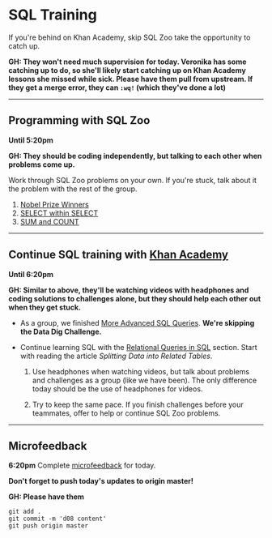 # SQL Training

If you're behind on Khan Academy, skip SQL Zoo take the opportunity to catch up.



**GH: They won't need much supervision for today. Veronika has some catching up to do, so she'll likely start catching up on Khan Academy lessons she missed while sick. Please have them pull from upstream. If they get a merge error, they can `:wq!` (which they've done a lot)**

 




<hr>




## Programming with SQL Zoo

**Until 5:20pm**





**GH: They should be coding independently, but talking to each other when problems come up.**





Work through SQL Zoo problems on your own. If you're stuck, talk about it the problem with the rest of the group.

  1. [Nobel Prize Winners](https://sqlzoo.net/wiki/SELECT_from_Nobel_Tutorial)
  3. [SELECT within SELECT](https://sqlzoo.net/wiki/SELECT_within_SELECT_Tutorial)
  4. [SUM and COUNT](https://sqlzoo.net/wiki/SUM_and_COUNT)






<hr>




## Continue SQL training with [Khan Academy](https://www.khanacademy.org/computing/computer-programming/sql/)

**Until 6:20pm**





**GH: Similar to above, they'll be watching videos with headphones and coding solutions to challenges alone, but they should help each other out when they get stuck.**




 - As a group, we finished [More Advanced SQL Queries](https://www.khanacademy.org/computing/computer-programming/sql#more-advanced-sql-queries). **We're skipping the Data Dig Challenge.**

 - Continue learning SQL with the [Relational Queries in SQL](https://www.khanacademy.org/computing/computer-programming/sql/relational-queries-in-sql/a/splitting-data-into-related-tables) section. Start with reading the article _Splitting Data into Related Tables_.





    1. Use headphones when watching videos, but talk about problems and challenges as a group (like we have been). The only difference today should be the use of headphones for videos.

    2. Try to keep the same pace. If you finish challenges before your teammates, offer to help or continue SQL Zoo problems.






<hr>




## Microfeedback
**6:20pm**
Complete [microfeedback](https://goo.gl/forms/H7dnmdGBe7Bsm8Cy2) for today.



**Don't forget to push today's updates to origin master!**






**GH: Please have them**
```
git add .
git commit -m 'd08 content'
git push origin master
```
